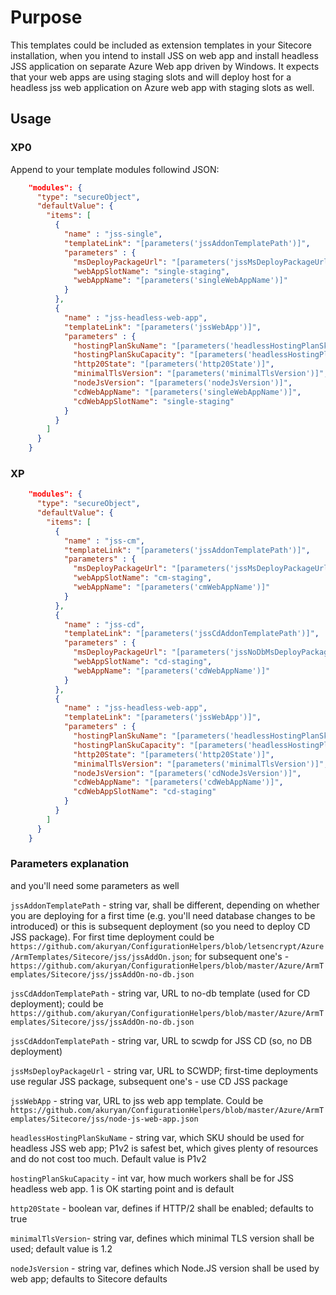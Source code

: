 # Purpose

This templates could be included as extension templates in your Sitecore installation, when you intend to install JSS on web app and install headless JSS application on separate Azure Web app driven by Windows. It expects that your web apps are using staging slots and will deploy host for a headless jss web application on Azure web app with staging slots as well.

## Usage

### XP0

Append to your template modules followind JSON:

```json
    "modules": {
      "type": "secureObject",
      "defaultValue": {
        "items": [
          {
            "name" : "jss-single",
            "templateLink": "[parameters('jssAddonTemplatePath')]",
            "parameters" : {
              "msDeployPackageUrl": "[parameters('jssMsDeployPackageUrl')]",
              "webAppSlotName": "single-staging",
              "webAppName": "[parameters('singleWebAppName')]"
            }
          },
          {
            "name" : "jss-headless-web-app",
            "templateLink": "[parameters('jssWebApp')]",
            "parameters" : {
              "hostingPlanSkuName": "[parameters('headlessHostingPlanSkuName')]",
              "hostingPlanSkuCapacity": "[parameters('headlessHostingPlanCapacity')]",
              "http20State": "[parameters('http20State')]",
              "minimalTlsVersion": "[parameters('minimalTlsVersion')]",
              "nodeJsVersion": "[parameters('nodeJsVersion')]",
              "cdWebAppName": "[parameters('singleWebAppName')]",
              "cdWebAppSlotName": "single-staging"
            }
          }
        ]
      }
    }
```

### XP

```json
    "modules": {
      "type": "secureObject",
      "defaultValue": {
        "items": [
          {
            "name" : "jss-cm",
            "templateLink": "[parameters('jssAddonTemplatePath')]",
            "parameters" : {
              "msDeployPackageUrl": "[parameters('jssMsDeployPackageUrl')]",
              "webAppSlotName": "cm-staging",
              "webAppName": "[parameters('cmWebAppName')]"
            }
          },
          {
            "name" : "jss-cd",
            "templateLink": "[parameters('jssCdAddonTemplatePath')]",
            "parameters" : {
              "msDeployPackageUrl": "[parameters('jssNoDbMsDeployPackageUrl')]",
              "webAppSlotName": "cd-staging",
              "webAppName": "[parameters('cdWebAppName')]"
            }
          },
          {
            "name" : "jss-headless-web-app",
            "templateLink": "[parameters('jssWebApp')]",
            "parameters" : {
              "hostingPlanSkuName": "[parameters('headlessHostingPlanSkuName')]",
              "hostingPlanSkuCapacity": "[parameters('headlessHostingPlanCapacity')]",
              "http20State": "[parameters('http20State')]",
              "minimalTlsVersion": "[parameters('minimalTlsVersion')]",
              "nodeJsVersion": "[parameters('cdNodeJsVersion')]",
              "cdWebAppName": "[parameters('cdWebAppName')]",
              "cdWebAppSlotName": "cd-staging"
            }
          }
        ]
      }
    }
```

### Parameters explanation

and you'll need some parameters as well

```jssAddonTemplatePath``` - string var, shall be different, depending on whether you are deploying for a first time (e.g. you'll need database changes to be introduced) or this is subsequent deployment (so you need to deploy CD JSS package). For first time deployment could be ```https://github.com/akuryan/ConfigurationHelpers/blob/letsencrypt/Azure/ArmTemplates/Sitecore/jss/jssAddOn.json```; for subsequent one's - ```https://github.com/akuryan/ConfigurationHelpers/blob/master/Azure/ArmTemplates/Sitecore/jss/jssAddOn-no-db.json```

```jssCdAddonTemplatePath``` - string var, URL to no-db template (used for CD deployment); could be ```https://github.com/akuryan/ConfigurationHelpers/blob/master/Azure/ArmTemplates/Sitecore/jss/jssAddOn-no-db.json```

```jssCdAddonTemplatePath``` - string var, URL to scwdp for JSS CD (so, no DB deployment)

```jssMsDeployPackageUrl``` - string var, URL to SCWDP; first-time deployments use regular JSS package, subsequent one's - use CD JSS package

```jssWebApp``` - string var, URL to jss web app template. Could be ```https://github.com/akuryan/ConfigurationHelpers/blob/master/Azure/ArmTemplates/Sitecore/jss/node-js-web-app.json```

```headlessHostingPlanSkuName``` - string var, which SKU should be used for headless JSS web app; P1v2 is safest bet, which gives plenty of resources and do not cost too much. Default value is P1v2

```hostingPlanSkuCapacity``` - int var, how much workers shall be for JSS headless web app. 1 is OK starting point and is default

```http20State``` - boolean var, defines if HTTP/2 shall be enabled; defaults to true

```minimalTlsVersion```- string var, defines which minimal TLS version shall be used; default value is 1.2

```nodeJsVersion``` - string var, defines which Node.JS version shall be used by web app; defaults to Sitecore defaults
